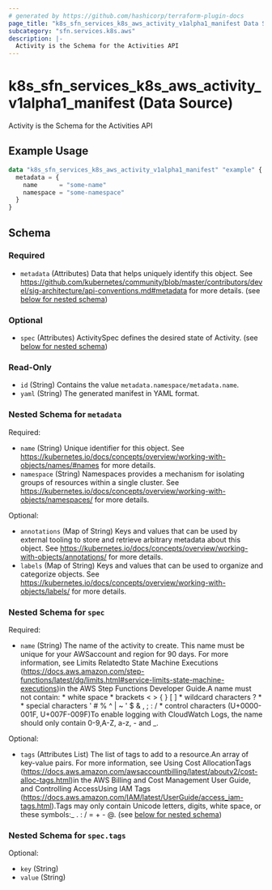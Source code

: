 ```yaml
---
# generated by https://github.com/hashicorp/terraform-plugin-docs
page_title: "k8s_sfn_services_k8s_aws_activity_v1alpha1_manifest Data Source - terraform-provider-k8s"
subcategory: "sfn.services.k8s.aws"
description: |-
  Activity is the Schema for the Activities API
---
```


# k8s_sfn_services_k8s_aws_activity_v1alpha1_manifest (Data Source)

Activity is the Schema for the Activities API

## Example Usage

```terraform
data "k8s_sfn_services_k8s_aws_activity_v1alpha1_manifest" "example" {
  metadata = {
    name      = "some-name"
    namespace = "some-namespace"
  }
}
```

<!-- schema generated by tfplugindocs -->
## Schema

### Required

- `metadata` (Attributes) Data that helps uniquely identify this object. See https://github.com/kubernetes/community/blob/master/contributors/devel/sig-architecture/api-conventions.md#metadata for more details. (see [below for nested schema](#nestedatt--metadata))

### Optional

- `spec` (Attributes) ActivitySpec defines the desired state of Activity. (see [below for nested schema](#nestedatt--spec))

### Read-Only

- `id` (String) Contains the value `metadata.namespace/metadata.name`.
- `yaml` (String) The generated manifest in YAML format.

<a id="nestedatt--metadata"></a>
### Nested Schema for `metadata`

Required:

- `name` (String) Unique identifier for this object. See https://kubernetes.io/docs/concepts/overview/working-with-objects/names/#names for more details.
- `namespace` (String) Namespaces provides a mechanism for isolating groups of resources within a single cluster. See https://kubernetes.io/docs/concepts/overview/working-with-objects/namespaces/ for more details.

Optional:

- `annotations` (Map of String) Keys and values that can be used by external tooling to store and retrieve arbitrary metadata about this object. See https://kubernetes.io/docs/concepts/overview/working-with-objects/annotations/ for more details.
- `labels` (Map of String) Keys and values that can be used to organize and categorize objects. See https://kubernetes.io/docs/concepts/overview/working-with-objects/labels/ for more details.


<a id="nestedatt--spec"></a>
### Nested Schema for `spec`

Required:

- `name` (String) The name of the activity to create. This name must be unique for your AWSaccount and region for 90 days. For more information, see Limits Relatedto State Machine Executions (https://docs.aws.amazon.com/step-functions/latest/dg/limits.html#service-limits-state-machine-executions)in the AWS Step Functions Developer Guide.A name must not contain:   * white space   * brackets < > { } [ ]   * wildcard characters ? *   * special characters ' # %  ^ | ~ ' $ & , ; : /   * control characters (U+0000-001F, U+007F-009F)To enable logging with CloudWatch Logs, the name should only contain 0-9,A-Z, a-z, - and _.

Optional:

- `tags` (Attributes List) The list of tags to add to a resource.An array of key-value pairs. For more information, see Using Cost AllocationTags (https://docs.aws.amazon.com/awsaccountbilling/latest/aboutv2/cost-alloc-tags.html)in the AWS Billing and Cost Management User Guide, and Controlling AccessUsing IAM Tags (https://docs.aws.amazon.com/IAM/latest/UserGuide/access_iam-tags.html).Tags may only contain Unicode letters, digits, white space, or these symbols:_ . : / = + - @. (see [below for nested schema](#nestedatt--spec--tags))

<a id="nestedatt--spec--tags"></a>
### Nested Schema for `spec.tags`

Optional:

- `key` (String)
- `value` (String)
